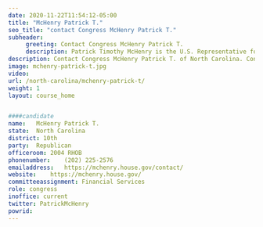 ```yaml
---
date: 2020-11-22T11:54:12-05:00
title: "McHenry Patrick T."
seo_title: "contact Congress McHenry Patrick T."
subheader:
     greeting: Contact Congress McHenry Patrick T. 
     description: Patrick Timothy McHenry is the U.S. Representative for North Carolina's 10th congressional district. He is a member of the Republican Party. He was a member of the North Carolina House of Representatives for a single term.
description: Contact Congress McHenry Patrick T. of North Carolina. Contact information for McHenry Patrick T. includes email address, phone number, and mailing address.
image: mchenry-patrick-t.jpg
video: 
url: /north-carolina/mchenry-patrick-t/
weight: 1
layout: course_home


####candidate
name:	McHenry Patrick T.
state:	North Carolina
district: 10th
party:	Republican
officeroom:	2004 RHOB
phonenumber:	(202) 225-2576
emailaddress:	https://mchenry.house.gov/contact/
website:	https://mchenry.house.gov/
committeeassignment: Financial Services
role: congress
inoffice: current
twitter: PatrickMcHenry
powrid: 
---
```



